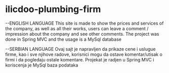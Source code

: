 # ilicdoo-plumbing-firm
--ENGLISH LANGUAGE
This site is made to show the prices and services of the company, as well as all their works, users can leave a comment / impression about the company and see other comments. The project was done in Spring MVC and the usage is a MySql database


--SERBIAN LANGUAGE
Ovaj sajt je napravljen da prikaze cene i uslugue firme, kao i sve njihove radove, korisnici mogu da ostave komentar/utisak o firmi i da pogledaju ostale komentare. Projekat je radjen u Spring MVC i koriscenja je MySql baza podataka
